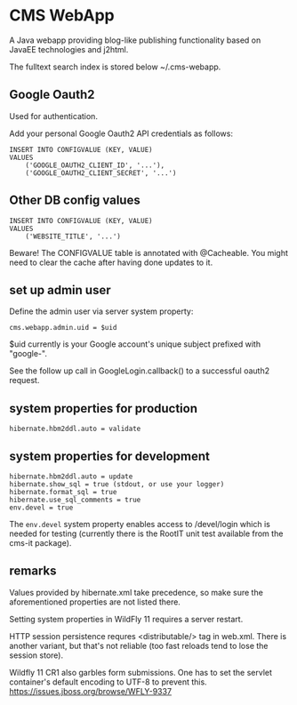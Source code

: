 # CMS WebApp

A Java webapp providing blog-like publishing functionality based on JavaEE
technologies and j2html.

The fulltext search index is stored below ~/.cms-webapp.

## Google Oauth2

Used for authentication.

Add your personal Google Oauth2 API credentials as follows:

    INSERT INTO CONFIGVALUE (KEY, VALUE)
    VALUES
        ('GOOGLE_OAUTH2_CLIENT_ID', '...'),
        ('GOOGLE_OAUTH2_CLIENT_SECRET', '...')

## Other DB config values

    INSERT INTO CONFIGVALUE (KEY, VALUE)
    VALUES
        ('WEBSITE_TITLE', '...')

Beware! The CONFIGVALUE table is annotated with @Cacheable. You might need
to clear the cache after having done updates to it.

## set up admin user

Define the admin user via server system property:

    cms.webapp.admin.uid = $uid

$uid currently is your Google account's unique subject prefixed with "google-".

See the follow up call in GoogleLogin.callback() to a successful oauth2 request.

## system properties for production

    hibernate.hbm2ddl.auto = validate

## system properties for development

    hibernate.hbm2ddl.auto = update
    hibernate.show_sql = true (stdout, or use your logger)
    hibernate.format_sql = true
    hibernate.use_sql_comments = true
    env.devel = true

The `env.devel` system property enables access to /devel/login which is needed
for testing (currently there is the RootIT unit test available from the cms-it
package).

## remarks

Values provided by hibernate.xml take precedence, so make sure the aforementioned
properties are not listed there.

Setting system properties in WildFly 11 requires a server restart.

HTTP session persistence requres &lt;distributable/> tag in web.xml. There is another
variant, but that's not reliable (too fast reloads tend to lose the session store).

Wildfly 11 CR1 also garbles form submissions. One has to set the servlet container's
default encoding to UTF-8 to prevent this. https://issues.jboss.org/browse/WFLY-9337

